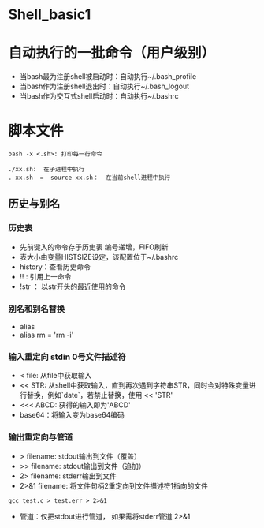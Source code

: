# Shell_basic1


# 自动执行的一批命令（用户级别）
- 当bash最为注册shell被启动时：自动执行~/.bash_profile
- 当bash作为注册shell退出时：自动执行~/.bash_logout
- 当bash作为交互式shell启动时：自动执行~/.bashrc

# 脚本文件
```
bash -x <.sh>: 打印每一行命令

./xx.sh:  在子进程中执行
. xx.sh  =  source xx.sh：  在当前shell进程中执行
```

## 历史与别名
### 历史表
- 先前键入的命令存于历史表 编号递增，FIFO刷新
- 表大小由变量HISTSIZE设定，该配置位于~/.bashrc
- history：查看历史命令
- !! : 引用上一命令
- !str ： 以str开头的最近使用的命令

### 别名和别名替换
- alias
- alias rm = 'rm -i'


### 输入重定向 stdin 0号文件描述符
- \< file: 从file中获取输入
- \<\< STR: 从shell中获取输入，直到再次遇到字符串STR，同时会对特殊变量进行替换，例如\`date\`，若禁止替换，使用 \<\< 'STR'
- \<\<\< ABCD: 获得的输入即为'ABCD'
- base64：将输入变为base64编码


### 输出重定向与管道
- \> filename: stdout输出到文件（覆盖）
- \>\> filename: stdout输出到文件（追加）
- 2> filename: stderr输出到文件
- 2>&1 filename: 将文件句柄2重定向到文件描述符1指向的文件
```
gcc test.c > test.err > 2>&1
```

- 管道：仅把stdout进行管道， 如果需将stderr管道 2>&1















 

